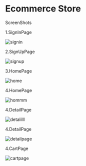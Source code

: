 # Ecommerce Store

ScreenShots

1.SignInPage

![signin](signin.PNG)

2.SignUpPage

![signup](signup.PNG)

3.HomePage

![home](home.PNG)

4.HomePage

![hommm](hommm.PNG)

4.DetailPage

![detalilll](detalilll.PNG)

4.DetailPage

![detailpage](detailpage.PNG)

4.CartPage

![cartpage](cartpage.PNG)


